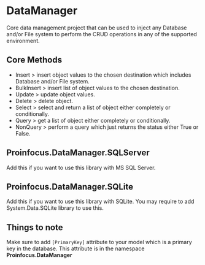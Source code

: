 # DataManager
Core data management project that can be used to inject any Database and/or File system to perform the CRUD operations in any of the supported environment.

## Core Methods
- Insert > insert object values to the chosen destination which includes Database and/or File system.
- BulkInsert > insert list of object values to the chosen destination.
- Update > update object values.
- Delete > delete object.
- Select > select and return a list of object either completely or conditionally.
- Query > get a list of object either completely or conditionally.
- NonQuery > perform a query which just returns the status either True or False.

## Proinfocus.DataManager.SQLServer
Add this if you want to use this library with MS SQL Server.

## Proinfocus.DataManager.SQLite
Add this if you want to use this library with SQLite. You may require to add System.Data.SQLite library to use this.

## Things to note
Make sure to add `[PrimaryKey]` attribute to your model which is a primary key in the database. This attribute is in the namespace **Proinfocus.DataManager**
